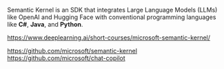 Semantic Kernel is an SDK that integrates Large Language Models (LLMs) like OpenAI and Hugging Face with conventional programming languages like <strong>C#</strong>, <strong>Java</strong>, and <strong>Python</strong>.  

https://www.deeplearning.ai/short-courses/microsoft-semantic-kernel/  

https://github.com/microsoft/semantic-kernel
https://github.com/microsoft/chat-copilot  

